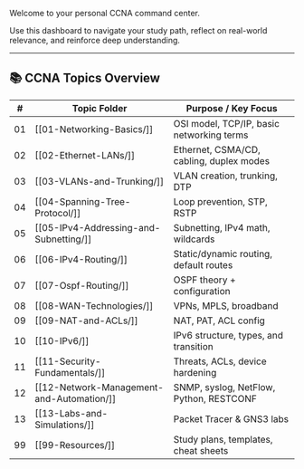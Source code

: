 Welcome to your personal CCNA command center. 

Use this dashboard to navigate your study path, reflect on real-world relevance, and reinforce deep understanding.

---

## 📚 CCNA Topics Overview

| #  | Topic Folder                                 | Purpose / Key Focus                          |
|----|----------------------------------------------|----------------------------------------------|
| 01 | [[01-Networking-Basics/]]                    | OSI model, TCP/IP, basic networking terms    |
| 02 | [[02-Ethernet-LANs/]]                        | Ethernet, CSMA/CD, cabling, duplex modes     |
| 03 | [[03-VLANs-and-Trunking/]]                   | VLAN creation, trunking, DTP                 |
| 04 | [[04-Spanning-Tree-Protocol/]]               | Loop prevention, STP, RSTP                   |
| 05 | [[05-IPv4-Addressing-and-Subnetting/]]       | Subnetting, IPv4 math, wildcards             |
| 06 | [[06-IPv4-Routing/]]                         | Static/dynamic routing, default routes       |
| 07 | [[07-Ospf-Routing/]]                         | OSPF theory + configuration                  |
| 08 | [[08-WAN-Technologies/]]                     | VPNs, MPLS, broadband                        |
| 09 | [[09-NAT-and-ACLs/]]                         | NAT, PAT, ACL config                         |
| 10 | [[10-IPv6/]]                                 | IPv6 structure, types, and transition        |
| 11 | [[11-Security-Fundamentals/]]                | Threats, ACLs, device hardening              |
| 12 | [[12-Network-Management-and-Automation/]]    | SNMP, syslog, NetFlow, Python, RESTCONF      |
| 13 | [[13-Labs-and-Simulations/]]                 | Packet Tracer & GNS3 labs                    |
| 99 | [[99-Resources/]]                            | Study plans, templates, cheat sheets         |

